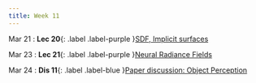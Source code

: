 ```yaml
---
title: Week 11
---
```


Mar 21
: **Lec 20**{: .label .label-purple }[SDF, Implicit surfaces](#)
  <!-- : [3.1](#), [2.2](#), [2.3](#) -->

Mar 23
: **Lec 21**{: .label .label-purple }[Neural Radiance Fields](#)
  <!-- : [Solution](#) -->

Mar 24
: **Dis 11**{: .label .label-blue }[Paper discussion: Object Perception](#)
